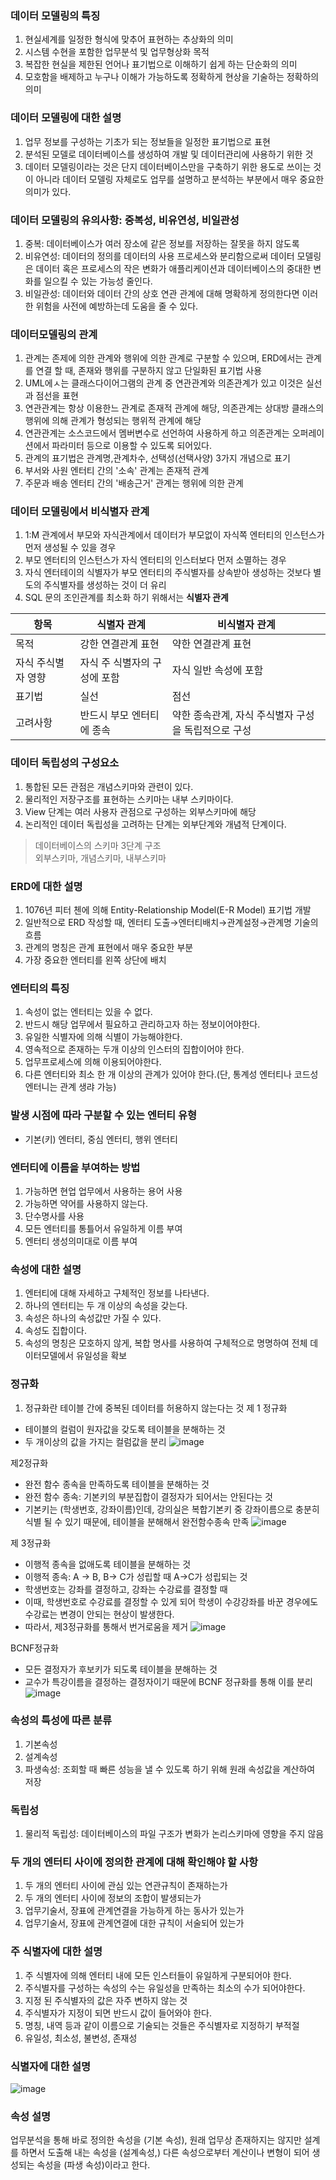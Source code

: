  ### 데이터 모델링의 특징
 1. 현실세계를 일정한 형식에 맞추어 표현하는 추상화의 의미
 2. 시스템 수현을 포함한 업무분석 및 업무형상화 목적
 3. 복잡한 현실을 제한된 언어나 표기법으로 이해하기 쉽게 하는 단순화의 의미
 4. 모호함을 배제하고 누구나 이해가 가능하도록 정확하게 현상을 기술하는 정확하의 의미
 
 ### 데이터 모델링에 대한 설명
1. 업무 정보를 구성하는 기초가 되는 정보들을 일정한 표기법으로 표현
2. 분석된 모델로 데이터베이스를 생성하여 개발 및 데이터관리에 사용하기 위한 것
3. 데이터 모델링이라는 것은 단지 데이터베이스만을 구축하기 위한 용도로 쓰이는 것이 아니라 데이터 모델링 자체로도 업무를 설명하고 분석하는 부분에서 매우 중요한 의미가 있다.

### 데이터 모델링의 유의사항: 중복성, 비유연성, 비일관성
1. 중복: 데이터베이스가 여러 장소에 같은 정보를 저장하는 잘못을 하지 않도록
2. 비유연성: 데이터의 정의를 데이터의 사용 프로세스와 분리함으로써 데이터 모델링은 데이터 혹은 프로세스의 작은 변화가 애플리케이션과 데이터베이스의 중대한 변화를 일으킬 수 있는 가능성 줄인다. 
3. 비일관성: 데이터와 데이터 간의 상호 연관 관계에 대해 명확하게 정의한다면 이러한 위험을 사전에 예방하는데 도움을 줄 수 있다.

### 데이터모델링의 관계
1. 관계는 존제에 의한 관계와 행위에 의한 관계로 구분할 수 있으며, ERD에서는 관계를 연결 할 때, 존재와 행위를 구분하지 않고 단일화된 표기법 사용
2. UML에ㅅ는 클래스다이어그램의 관계 중 연관관계와 의존관계가 있고 이것은 실선과 점선을 표현
3. 연관관계는 항상 이용한느 관계로 존재적 관계에 해당, 의존관계는 상대방 클래스의 행위에 의해 관계가 형성되는 행위적 관계에 해당
4. 연관관계는 소스코드에서 멤버변수로 선언하여 사용하게 하고 의존관계는 오퍼레이션에서 파라미터 등으로 이용할 수 있도록 되어있다.
5. 관계의 표기법은 관계명,관계차수, 선택성(선택사양) 3가지 개념으로 표기
6. 부서와 사원 엔터티 간의 '소속' 관계는 존재적 관계
7. 주문과 배송 엔터티 간의 '배송근거' 관계는 행위에 의한 관계


### 데이터 모델링에서 비식별자 관계
1. 1:M 관계에서 부모와 자식관계에서 데이터가 부모없이 자식쪽 엔터티의 인스턴스가 먼저 생성될 수 있을 경우
2. 부모 엔터티의 인스턴스가 자식 엔터티의 인스터보다 먼저 소멸하는 경우
3. 자식 엔터테이의 식별자가 부모 엔터티의 주식별자를 상속받아 생성하는 것보다 별도의 주식별자를 생성하는 것이 더 유리
4. SQL 문의 조인관계를 최소화 하기 위해서는 **식별자 관계**  

|항목|식별자 관계|비식별자 관계|
|-|-|-|
|목적|강한 연결관계 표현|약한 연결관계 표현|
|자식 주식별자 영향|자식 주 식별자의 구성에 포함|자식 일반 속성에 포함|
|표기법|실선|점선|
|고려사항|반드시 부모 엔터티에 종속|약한 종속관계, 자식 주식별자 구성을 독립적으로 구성|

### 데이터 독립성의 구성요소
1. 통합된 모든 관점은 개념스키마와 관련이 있다.
2. 물리적인 저장구조를 표현하는 스키마는 내부 스키마이다.
3. View 단계는 여러 사용자 관점으로 구성하는 외부스키마에 해당
4. 논리적인 데이터 독립성을 고려하는 단계는 외부단계와 개념적 단계이다.

> 데이터베이스의 스키마 3단계 구조  
> 외부스키마, 개념스키마, 내부스키마 <br>

### ERD에 대한 설명
1. 1076년 피터 첸에 의해 Entity-Relationship Model(E-R Model) 표기법 개발
2. 일반적으로 ERD 작성할 때, 엔터티 도출→엔터티배치→관계설정→관계명 기술의 흐름
3. 관계의 명칭은 관계 표현에서 매우 중요한 부분
4. 가장 중요한 엔터티를 왼쪽 상단에 배치

### 엔터티의 특징
1. 속성이 없는 엔터티는 있을 수 없다.
2. 반드시 해당 업무에서 필요하고 관리하고자 하는 정보이어야한다.
3. 유일한 식별자에 의해 식별이 가능해야한다.
4. 영속적으로 존재하는 두개 이상의 인스터의 집합이어야 한다.
5. 업무프로세스에 의해 이용되어야한다.
6. 다른 엔터티와 최소 한 개 이상의 관계가 있어야 한다.(단, 통계성 엔터티나 코드성 엔터니는 관계 생랴 가능)

### 발생 시점에 따라 구분할 수 있는 엔터티 유형
- 기본(키) 엔터티, 중심 엔터티, 행위 엔터티

### 엔터티에 이름을 부여하는 방법
1. 가능하면 현업 업무에서 사용하는 용어 사용
2. 가능하면 약어를 사용하지 않는다.
3. 단수명사를 사용
4. 모든 엔터티를 통틀어서 유일하게 이름 부여
5. 엔터티 생성의미대로 이름 부여

### 속성에 대한 설명
1. 엔터티에 대해 자세하고 구체적인 정보를 나타낸다.
2. 하나의 엔터티는 두 개 이상의 속성을 갖는다.
3. 속성은 하나의 속성값만 가질 수 있다.
4. 속성도 집합이다.
5. 속성의 명칭은 모호하지 않게, 복합 명사를 사용하여 구체적으로 명명하여 전체 데이터모델에서 유일성을 확보

### 정규화
1. 정규화란 테이블 간에 중복된 데이터를 허용하지 않는다는 것
제 1 정규화
- 테이블의 컬럼이 원자값을 갖도록 테이블을 분해하는 것
- 두 개이상의 값을 가지는 컬럼값을 분리
![image](https://github.com/user-attachments/assets/b9cf2d9d-b701-4aa0-8161-1d23c8d87f48)<br>

제2정규화
- 완전 함수 종속을 만족하도록 테이블을 분해하는 것
- 완전 함수 종속: 기본키의 부분집합이 결정자가 되어서는 안된다는 것
- 기본키는 (학생번호, 강좌이름)인데, 강의실은 복합기본키 중 강좌이름으로 충분히 식별 될 수 있기 때문에, 테이블을 분해해서 완전함수종속 만족
![image](https://github.com/user-attachments/assets/bf9a7bba-56c1-4806-960a-0928cd7bcd42)

제 3정규화
- 이행적 종속을 없애도록 테이블을 분해하는 것
- 이행적 종속: A -> B, B-> C가 성립할 때 A->C가 성립되는 것
- 학생번호는 강좌를 결정하고, 강좌는 수강료를 결정할 때
- 이때, 학생번호로 수강료를 결정할 수 있게 되어 학생이 수강강좌를 바꾼 경우에도 수강료는 변경이 안되는 현상이 발생한다.
- 따라서, 제3정규화를 통해서 번거로움을 제거
![image](https://github.com/user-attachments/assets/1b93bbd7-5a6a-4dc7-a8f6-c241f201a330)

BCNF정규화
- 모든 결정자가 후보키가 되도록 테이블을 분해하는 것
- 교수가 특강이름을 결정하는 결정자이기 때문에 BCNF 정규화를 통해 이를 분리
![image](https://github.com/user-attachments/assets/1f569037-324b-4b9e-be2f-8ec3cbbbee58)

### 속성의 특성에 따른 분류
1. 기본속성
2. 설계속성
3. 파생속성: 조회할 때 빠른 성능을 낼 수 있도록 하기 위해 원래 속성값을 계산하여 저장

### 독립성
1. 물리적 독립성: 데이터베이스의 파일 구조가 변화가 논리스키마에 영향을 주지 않음

### 두 개의 엔터티 사이에 정의한 관계에 대해 확인해야 할 사항
1. 두 개의 엔터티 사이에 관심 있는 연관규칙이 존재하는가
2. 두 개의 엔터티 사이에 정보의 조합이 발생되는가
3. 업무기술서, 장표에 관계연결을 가능하게 하는 동사가 있는가
4. 업무기술서, 장표에 관계연결에 대한 규칙이 서술되어 있는가

### 주 식별자에 대한 설명
1. 주 식별자에 의해 엔터티 내에 모든 인스터들이 유일하게 구분되어야 한다.
2. 주식별자를 구성하는 속성의 수는 유일성을 만족하는 최소의 수가 되어야한다.
3. 지정 된 주식별자의 값은 자주 변하지 않는 것
4. 주식별자가 지정이 되면 반드시 값이 들어와야 한다.
5. 명칭, 내역 등과 같이 이름으로 기술되는 것들은 주식별자로 지정하기 부적절
6. 유일성, 최소성, 불변성, 존재성

### 식별자에 대한 설명
![image](https://github.com/user-attachments/assets/40331241-0df4-4160-bed5-7d2589446a4f)


### 속성 설명
업무분석을 통해 바로 정의한 속성을 (기본 속성), 원래 업무상 존재하지는 않지만 설계를 하면서 도출해 내는 속성을 (설계속성,) 다른 속성으로부터 계산이나 변형이 되어 생성되는 속성을 (파생 속성)이라고 한다.